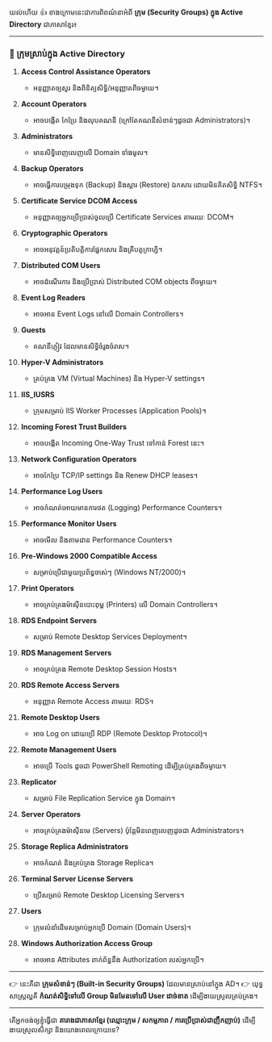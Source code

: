 យល់ហើយ 👍 ខាងក្រោមនេះជាការពិពណ៌នាអំពី **ក្រុម (Security Groups) ក្នុង Active Directory** ជាភាសាខ្មែរ៖

---

### 🔑 ក្រុមស្រាប់ក្នុង Active Directory

1. **Access Control Assistance Operators**

   * អនុញ្ញាតឲ្យសួរ និងពិនិត្យសិទ្ធិ/អនុញ្ញាតពីចម្ងាយ។

2. **Account Operators**

   * អាចបង្កើត កែប្រែ និងលុបគណនី (ក្រៅតែគណនីសំខាន់ៗដូចជា Administrators)។

3. **Administrators**

   * មានសិទ្ធិពេញលេញលើ Domain ទាំងមូល។

4. **Backup Operators**

   * អាចធ្វើការបម្រុងទុក (Backup) និងស្ដារ (Restore) ឯកសារ ដោយមិនគិតសិទ្ធិ NTFS។

5. **Certificate Service DCOM Access**

   * អនុញ្ញាតឲ្យអ្នកប្រើប្រាស់ចូលប្រើ Certificate Services តាមរយៈ DCOM។

6. **Cryptographic Operators**

   * អាចអនុវត្តន៍ប្រតិបត្តិការផ្នែកសោរ និងគ្រីបតូក្រាហ្វិ។

7. **Distributed COM Users**

   * អាចដំណើរការ និងប្រើប្រាស់ Distributed COM objects ពីចម្ងាយ។

8. **Event Log Readers**

   * អាចអាន Event Logs នៅលើ Domain Controllers។

9. **Guests**

   * គណនីភ្ញៀវ ដែលមានសិទ្ធិចំរូងចំរាស។

10. **Hyper-V Administrators**

    * គ្រប់គ្រង VM (Virtual Machines) និង Hyper-V settings។

11. **IIS\_IUSRS**

    * ក្រុមសម្រាប់ IIS Worker Processes (Application Pools)។

12. **Incoming Forest Trust Builders**

    * អាចបង្កើត Incoming One-Way Trust ទៅកាន់ Forest នេះ។

13. **Network Configuration Operators**

    * អាចកែប្រែ TCP/IP settings និង Renew DHCP leases។

14. **Performance Log Users**

    * អាចកំណត់អោយមានការថត (Logging) Performance Counters។

15. **Performance Monitor Users**

    * អាចមើល និងតាមដាន Performance Counters។

16. **Pre-Windows 2000 Compatible Access**

    * សម្រាប់ប្រើជាមួយប្រព័ន្ធចាស់ៗ (Windows NT/2000)។

17. **Print Operators**

    * អាចគ្រប់គ្រងម៉ាស៊ីនបោះពុម្ព (Printers) លើ Domain Controllers។

18. **RDS Endpoint Servers**

    * សម្រាប់ Remote Desktop Services Deployment។

19. **RDS Management Servers**

    * អាចគ្រប់គ្រង Remote Desktop Session Hosts។

20. **RDS Remote Access Servers**

    * អនុញ្ញាត Remote Access តាមរយៈ RDS។

21. **Remote Desktop Users**

    * អាច Log on ដោយប្រើ RDP (Remote Desktop Protocol)។

22. **Remote Management Users**

    * អាចប្រើ Tools ដូចជា PowerShell Remoting ដើម្បីគ្រប់គ្រងពីចម្ងាយ។

23. **Replicator**

    * សម្រាប់ File Replication Service ក្នុង Domain។

24. **Server Operators**

    * អាចគ្រប់គ្រងម៉ាស៊ីនមេ (Servers) ប៉ុន្តែមិនពេញលេញដូចជា Administrators។

25. **Storage Replica Administrators**

    * អាចកំណត់ និងគ្រប់គ្រង Storage Replica។

26. **Terminal Server License Servers**

    * ប្រើសម្រាប់ Remote Desktop Licensing Servers។

27. **Users**

    * ក្រុមលំនាំដើមសម្រាប់អ្នកប្រើ Domain (Domain Users)។

28. **Windows Authorization Access Group**

    * អាចអាន Attributes ពាក់ព័ន្ធនឹង Authorization របស់អ្នកប្រើ។

---

👉 នេះគឺជា **ក្រុមសំខាន់ៗ (Built-in Security Groups)** ដែលមានស្រាប់នៅក្នុង AD។
👉 យុទ្ធសាស្រ្តល្អគឺ **កំណត់សិទ្ធិទៅលើ Group មិនមែនទៅលើ User ដាច់ខាត** ដើម្បីងាយស្រួលគ្រប់គ្រង។

---

តើអ្នកចង់ឲ្យខ្ញុំធ្វើជា **តារាងជាភាសាខ្មែរ (ឈ្មោះក្រុម / សកម្មភាព / ការប្រើប្រាស់ជាញឹកញាប់)** ដើម្បីងាយស្រួលសិក្សា និងយោងពេលក្រោយទេ?
